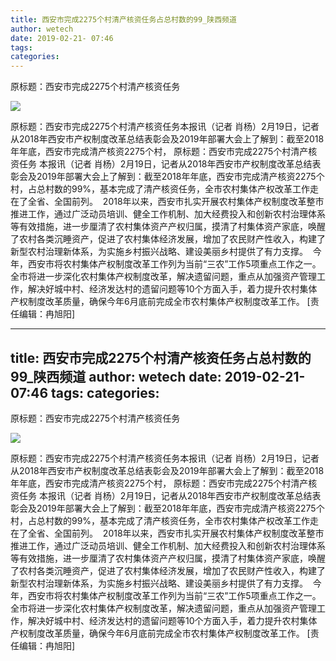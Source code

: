 ```yaml
---
title: 西安市完成2275个村清产核资任务占总村数的99_陕西频道
author: wetech
date: 2019-02-21- 07:46
tags: 
categories: 
---
```

原标题：西安市完成2275个村清产核资任务
<!-- more -->
                
<img align="center" border="0" src="http://p2.ifengimg.com/a/2016/0810/204c433878d5cf9size1_w16_h16.png" />
                
            
原标题：西安市完成2275个村清产核资任务本报讯（记者 肖杨）2月19日，记者从2018年西安市产权制度改革总结表彰会及2019年部署大会上了解到：截至2018年年底，西安市完成清产核资2275个村，
原标题：西安市完成2275个村清产核资任务
本报讯（记者 肖杨）2月19日，记者从2018年西安市产权制度改革总结表彰会及2019年部署大会上了解到：截至2018年年底，西安市完成清产核资2275个村，占总村数的99%，基本完成了清产核资任务，全市农村集体产权改革工作走在了全省、全国前列。 
2018年以来，西安市扎实开展农村集体产权制度改革整市推进工作，通过广泛动员培训、健全工作机制、加大经费投入和创新农村治理体系等有效措施，进一步厘清了农村集体资产产权归属，摸清了村集体资产家底，唤醒了农村各类沉睡资产，促进了农村集体经济发展，增加了农民财产性收入，构建了新型农村治理新体系，为实施乡村振兴战略、建设美丽乡村提供了有力支撑。 
今年，西安市将农村集体产权制度改革工作列为当前“三农”工作5项重点工作之一。全市将进一步深化农村集体产权制度改革，解决遗留问题，重点从加强资产管理工作，解决好城中村、经济发达村的遗留问题等10个方面入手，着力提升农村集体产权制度改革质量，确保今年6月底前完成全市农村集体产权制度改革工作。
[责任编辑：冉旭阳]
            
---
title: 西安市完成2275个村清产核资任务占总村数的99_陕西频道
author: wetech
date: 2019-02-21- 07:46
tags: 
categories: 
---
原标题：西安市完成2275个村清产核资任务
<!-- more -->
                
<img align="center" border="0" src="http://p2.ifengimg.com/a/2016/0810/204c433878d5cf9size1_w16_h16.png" />
                
            
原标题：西安市完成2275个村清产核资任务本报讯（记者 肖杨）2月19日，记者从2018年西安市产权制度改革总结表彰会及2019年部署大会上了解到：截至2018年年底，西安市完成清产核资2275个村，
原标题：西安市完成2275个村清产核资任务
本报讯（记者 肖杨）2月19日，记者从2018年西安市产权制度改革总结表彰会及2019年部署大会上了解到：截至2018年年底，西安市完成清产核资2275个村，占总村数的99%，基本完成了清产核资任务，全市农村集体产权改革工作走在了全省、全国前列。 
2018年以来，西安市扎实开展农村集体产权制度改革整市推进工作，通过广泛动员培训、健全工作机制、加大经费投入和创新农村治理体系等有效措施，进一步厘清了农村集体资产产权归属，摸清了村集体资产家底，唤醒了农村各类沉睡资产，促进了农村集体经济发展，增加了农民财产性收入，构建了新型农村治理新体系，为实施乡村振兴战略、建设美丽乡村提供了有力支撑。 
今年，西安市将农村集体产权制度改革工作列为当前“三农”工作5项重点工作之一。全市将进一步深化农村集体产权制度改革，解决遗留问题，重点从加强资产管理工作，解决好城中村、经济发达村的遗留问题等10个方面入手，着力提升农村集体产权制度改革质量，确保今年6月底前完成全市农村集体产权制度改革工作。
[责任编辑：冉旭阳]
            
